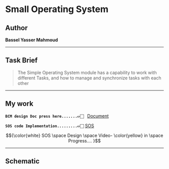 # Small Operating System 

## Author
**Bassel Yasser Mahmoud**

------
## Task Brief 
>The Simple Operating System module has a capability to work with different Tasks, and how to manage and synchronize tasks with each other

---
## My work

**`BCM design Doc press here.......👉🏻 `** [Document](./Document/SOS.pdf)

**`SOS code Implementation.........👉🏻`** [SOS](./Code/)


$${\color{white} SOS \space Design \space Video- \color{yellow} in \space Progress.... }$$

---

## Schematic
